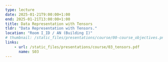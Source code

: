 ```yaml
---
type: lecture
date: 2025-01-21T9:00:00+1:00
end: 2025-01-21T13:00:00+1:00
title: Data Representation with Tensors
tldr: "Data Representation with Tensors."
location: "Room I_ID / AN (Building I)"
# thumbnail: /static_files/presentations/course/00-course_objectives.png
links: 
    - url: /static_files/presentations/course/03_tensors.pdf
      name: S03
---
```


